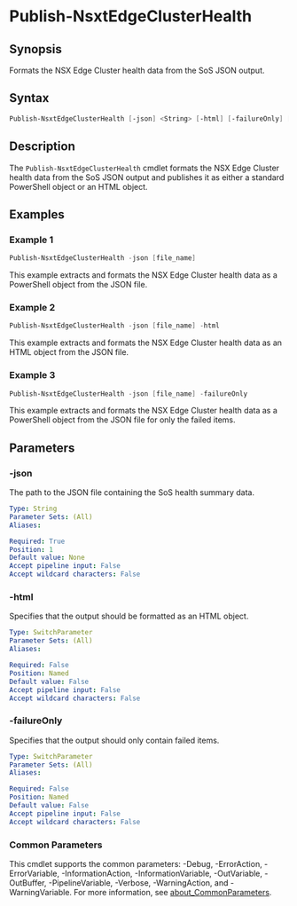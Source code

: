 # Publish-NsxtEdgeClusterHealth

## Synopsis

Formats the NSX Edge Cluster health data from the SoS JSON output.

## Syntax

```powershell
Publish-NsxtEdgeClusterHealth [-json] <String> [-html] [-failureOnly] [<CommonParameters>]
```

## Description

The `Publish-NsxtEdgeClusterHealth` cmdlet formats the NSX Edge Cluster health data from the SoS JSON output and publishes it as either a standard PowerShell object or an HTML object.

## Examples

### Example 1

```powershell
Publish-NsxtEdgeClusterHealth -json [file_name]
```

This example extracts and formats the NSX Edge Cluster health data as a PowerShell object from the JSON file.

### Example 2

```powershell
Publish-NsxtEdgeClusterHealth -json [file_name] -html
```

This example extracts and formats the NSX Edge Cluster health data as an HTML object from the JSON file.

### Example 3

```powershell
Publish-NsxtEdgeClusterHealth -json [file_name] -failureOnly
```

This example extracts and formats the NSX Edge Cluster health data as a PowerShell object from the JSON file for only the failed items.

## Parameters

### -json

The path to the JSON file containing the SoS health summary data.

```yaml
Type: String
Parameter Sets: (All)
Aliases:

Required: True
Position: 1
Default value: None
Accept pipeline input: False
Accept wildcard characters: False
```

### -html

Specifies that the output should be formatted as an HTML object.

```yaml
Type: SwitchParameter
Parameter Sets: (All)
Aliases:

Required: False
Position: Named
Default value: False
Accept pipeline input: False
Accept wildcard characters: False
```

### -failureOnly

Specifies that the output should only contain failed items.

```yaml
Type: SwitchParameter
Parameter Sets: (All)
Aliases:

Required: False
Position: Named
Default value: False
Accept pipeline input: False
Accept wildcard characters: False
```

### Common Parameters

This cmdlet supports the common parameters: -Debug, -ErrorAction, -ErrorVariable, -InformationAction, -InformationVariable, -OutVariable, -OutBuffer, -PipelineVariable, -Verbose, -WarningAction, and -WarningVariable. For more information, see [about_CommonParameters](http://go.microsoft.com/fwlink/?LinkID=113216).
